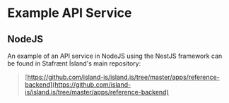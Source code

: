 # Example API Service

## NodeJS

An example of an API service in NodeJS using the NestJS framework can be found in Stafrænt Ísland's main repository:

> [https://github.com/island-is/island.is/tree/master/apps/reference-backend](https://github.com/island-is/island.is/tree/master/apps/reference-backend)

